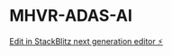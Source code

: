 # MHVR-ADAS-AI

[Edit in StackBlitz next generation editor ⚡️](https://stackblitz.com/~/github.com/MARAM-HEMAVARDHAN-REDDY/MHVR-ADAS-AI)